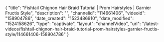 {
    "title": "Fishtail Chignon Hair Braid Tutorial | Prom Hairstyles | Garnier Fructis Style",
    "description": "",
    "channelid": "114661406",
    "videoid": "158904786",
    "date_created": "1523486910",
    "date_modified": "1524158626",
    "type": "captivate",
    "layout": "channelVideo",
    "url": "\/latest-videos\/fishtail-chignon-hair-braid-tutorial-prom-hairstyles-garnier-fructis-style\/114661406-158904786"
}